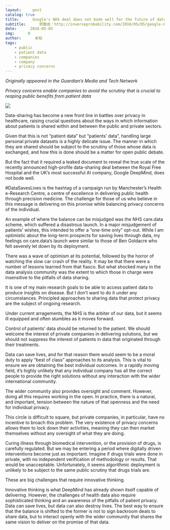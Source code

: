 ```yaml
---
layout:     post
catalog: true
title:      Google's NHS deal does not bode well for the future of data-sharing
subtitle:      转载自：http://inverseprobability.com/2016/05/05/google-nhs-deal
date:      2016-05-05
img:      0
author:      未知
tags:
    - public
    - patient data
    - companies
    - company
    - privacy concerns
---
```


*Originally appeared in the Guardian’s Media and Tech Network*

*Privacy concerns enable companies to avoid the scrutiny that is crucial to reaping public benefits from patient data*

![](https://i.guim.co.uk/img/media/4c963bba05a3082d9771880d635c529e78f08a39/0_66_4610_2766/master/4610.jpg?w=1920&q=55&auto=format&usm=12&fit=max&s=d53cd3d6e47edc175ac05e6beade3398)


Data-sharing has become a new front line in battles over privacy in healthcare, raising crucial questions about the ways in which information about patients is shared within and between the public and private sectors.

Given that this is not “patient data” but “patients’ data”, handling large personal private datasets is a highly delicate issue. The manner in which they are shared should be subject to the scrutiny of those whose data is exchanged, and how this is done should be a matter for open public debate.

But the fact that it required a leaked document to reveal the true scale of the recently announced high-profile data-sharing deal between the Royal Free Hospital and the UK’s most successful AI company, Google DeepMind, does not bode well.

#DataSavesLives is the hashtag of a campaign run by Manchester’s Health e-Research Centre, a centre of excellence in delivering public health through precision medicine. The challenge for those of us who believe in this message is delivering on this promise while balancing privacy concerns of the individual.

An example of where the balance can be misjudged was the NHS care.data scheme, which suffered a disastrous launch. In a major misjudgement of patients’ wishes, this intended to offer a “one-time only” opt-out. While I am optimistic about the long-term prospects for saving lives through data, my feelings on care.data’s launch were similar to those of Ben Goldacre who felt severely let down by its deployment.

There was a wave of optimism at its potential, followed by the horror of watching the slow car crash of the reality. It may be that there were a number of lessons learned from that fiasco. But what shocked many in the data analysis community was the extent to which those in charge were insensitive to the pitfalls of data sharing.

It is one of my main research goals to be able to access patient data to produce insights on disease. But I don’t want to do it under any circumstances. Principled approaches to sharing data that protect privacy are the subject of ongoing research.

Under current arragements, the NHS is the arbiter of our data, but it seems ill equipped and often stumbles as it moves forward.

Control of patients’ data should be returned to the patient. We should welcome the interest of private companies in delivering solutions, but we should not suppress the interest of patients in data that originated through their treatments.

Data can save lives, and for that reason there would seem to be a moral duty to apply “best of class” approaches to its analysis. This is vital to ensure we are obtaining the best individual outcomes. In a rapidly moving field, it’s highly unlikely that any individual company has all the correct people to provide the right solutions without any interaction with the wider international community.

The wider community also provides oversight and comment. However, doing all this requires working in the open. In practice, there is a natural, and important, tension between the nature of that openness and the need for individual privacy.

This circle is difficult to square, but private companies, in particular, have no incentive to broach this problem. The very existence of privacy concerns allows them to lock down their activities, meaning they can then market themselves without any oversight of what they are doing.

Curing illness through biomedical intervention, or the provision of drugs, is carefully regulated. But we may be entering a period where digitally driven interventions become just as important. Imagine if drugs trials were done in private, with no independent verification of methodology or results. That would be unacceptable. Unfortunately, it seems algorithmic deployment is unlikely to be subject to the same public scrutiny that drugs trials are.

These are big challenges that require innovative thinking.

Innovative thinking is what DeepMind has already shown itself capable of delivering. However, the challenges of health data also require sophisticated thinking and an awareness of the pitfalls of patient privacy. Data can save lives, but data can also destroy lives. The best way to ensure that the balance is shifted to the former is not to sign backroom deals to share data, but to interact openly with the wider community that shares the same vision to deliver on the promise of that data.

